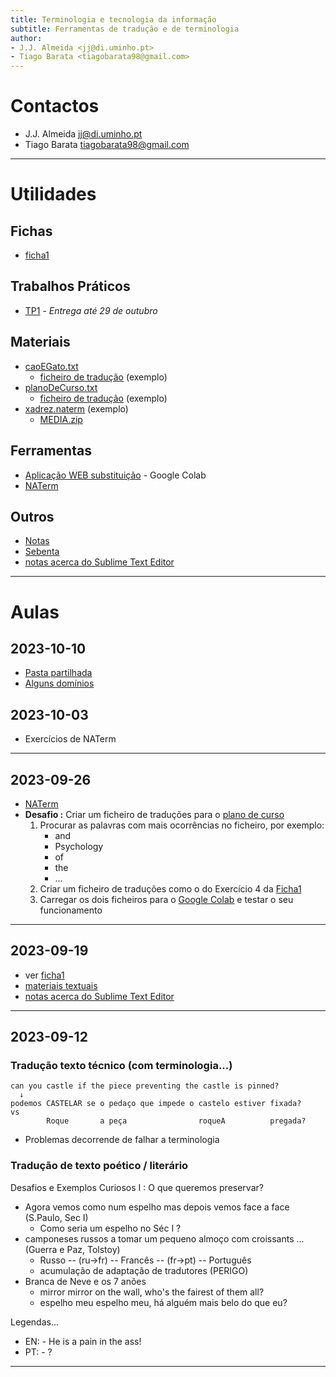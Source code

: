 ```yaml
---
title: Terminologia e tecnologia da informação
subtitle: Ferramentas de tradução e de terminologia
author:
- J.J. Almeida <jj@di.uminho.pt>
- Tiago Barata <tiagobarata98@gmail.com>
---
```


<base target="_blank">

# Contactos
- J.J. Almeida <jj@di.uminho.pt>
- Tiago Barata <tiagobarata98@gmail.com>

----

# Utilidades

## Fichas

- [ficha1](Ficha1.pdf)

## Trabalhos Práticos

- [TP1](TP1.pdf) - _Entrega até 29 de outubro_

## Materiais

- [caoEGato.txt](materiaistextuais/file1)
  - [ficheiro de tradução](materiaistextuais/plano_trad) (exemplo)
- [planoDeCurso.txt](materiaistextuais/plano-de-curso)
  - [ficheiro de tradução](materiaistextuais/traducao) (exemplo)
- [xadrez.naterm](materiaistextuais/xadrez.naterm) (exemplo)
  - [MEDIA.zip](materiaistextuais/MEDIA.zip)

## Ferramentas

- [Aplicação WEB substituição](https://colab.research.google.com/drive/1j-lL8bcJCE3q9sweK8A1xOd-IQZqU7lM?usp=sharing) - Google Colab
- [NATerm](https://natura.di.uminho.pt/jjbin/naterm)

## Outros

- [Notas](sebenta.md)
- [Sebenta](sebenta.pdf)
- [notas acerca do Sublime Text Editor](sublime.md)

----

# Aulas

## 2023-10-10
- [Pasta partilhada](https://drive.google.com/drive/folders/1kWSxhcDZ8oQj97A8Ezy8_0cD4pOvzF9s?usp=sharing)
- [Alguns domínios](dominios.md)
<!--- [Pasta partilhada PL2](https://drive.google.com/drive/folders/1P5ixtmHDNTr-WEEYNZwRV1HjVAaNj_Q3?usp=sharing)-->

## 2023-10-03

- Exercícios de NATerm

----

## 2023-09-26

- [NATerm](https://natura.di.uminho.pt/jjbin/naterm)
- **Desafio :**  Criar um ficheiro de traduções para o [plano de curso](materiaistextuais/plano-de-curso.txt)
  1. Procurar as palavras com mais ocorrências no ficheiro, por exemplo:
      - and
      - Psychology
      - of
      - the
      - ...
  2. Criar um ficheiro de traduções como o do Exercício 4 da [Ficha1](Ficha1.pdf)
  3. Carregar os dois ficheiros para o [Google Colab](https://colab.research.google.com/drive/1j-lL8bcJCE3q9sweK8A1xOd-IQZqU7lM?usp=sharing) e testar o seu funcionamento

----

## 2023-09-19

- ver [ficha1](Ficha1.pdf)
- [materiais textuais](materiaistextuais)
- [notas acerca do Sublime Text Editor](sublime)

----

## 2023-09-12

### Tradução texto técnico (com terminologia...)

~~~
can you castle if the piece preventing the castle is pinned?
  ↓
podemos CASTELAR se o pedaço que impede o castelo estiver fixada?
vs
        Roque       a peça                roqueA          pregada?
~~~

- Problemas decorrende de falhar a terminologia

### Tradução de texto poético / literário

Desafios e Exemplos Curiosos I : O que queremos preservar?

- Agora vemos como num espelho mas depois vemos face a face (S.Paulo, Sec I)
  - Como seria um espelho no Séc I ?
- camponeses russos a tomar um pequeno almoço com croissants ... (Guerra e Paz, Tolstoy)
  - Russo -- (ru→fr) -- Francês -- (fr→pt) -- Português
  - acumulação de adaptação de tradutores (PERIGO)
- Branca de Neve e os 7 anões
  - mirror mirror on the wall, who's the fairest of them all?
  - espelho meu espelho meu, há alguém mais belo do que eu?

Legendas...

-  EN: - He is a pain in the ass!
-  PT: - ?

----



